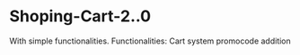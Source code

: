 ﻿# Shoping-Cart-2..0

 With simple functionalities.
 Functionalities:
 Cart system
 promocode addition
 
